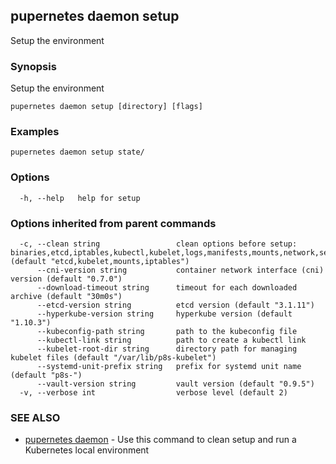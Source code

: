 ## pupernetes daemon setup

Setup the environment

### Synopsis

Setup the environment

```
pupernetes daemon setup [directory] [flags]
```

### Examples

```
pupernetes daemon setup state/
```

### Options

```
  -h, --help   help for setup
```

### Options inherited from parent commands

```
  -c, --clean string                 clean options before setup: binaries,etcd,iptables,kubectl,kubelet,logs,manifests,mounts,network,secrets,systemd,all,none (default "etcd,kubelet,mounts,iptables")
      --cni-version string           container network interface (cni) version (default "0.7.0")
      --download-timeout string      timeout for each downloaded archive (default "30m0s")
      --etcd-version string          etcd version (default "3.1.11")
      --hyperkube-version string     hyperkube version (default "1.10.3")
      --kubeconfig-path string       path to the kubeconfig file
      --kubectl-link string          path to create a kubectl link
      --kubelet-root-dir string      directory path for managing kubelet files (default "/var/lib/p8s-kubelet")
      --systemd-unit-prefix string   prefix for systemd unit name (default "p8s-")
      --vault-version string         vault version (default "0.9.5")
  -v, --verbose int                  verbose level (default 2)
```

### SEE ALSO

* [pupernetes daemon](pupernetes_daemon.md)	 - Use this command to clean setup and run a Kubernetes local environment

